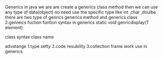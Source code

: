 Generics in java 
we are are create a generics class method   then we can use any
type of data(object) no need use the specific type
like int ,char ,doulbe
there are two type of genrics generics method and 
generics class 2.genreics fuction
funtion syntax in generics
static <T> void genricdisplay(T element) 

class syntax class name <T>

advatange 1.type sefty
2.code resubility
3.collection frame work use in generics

